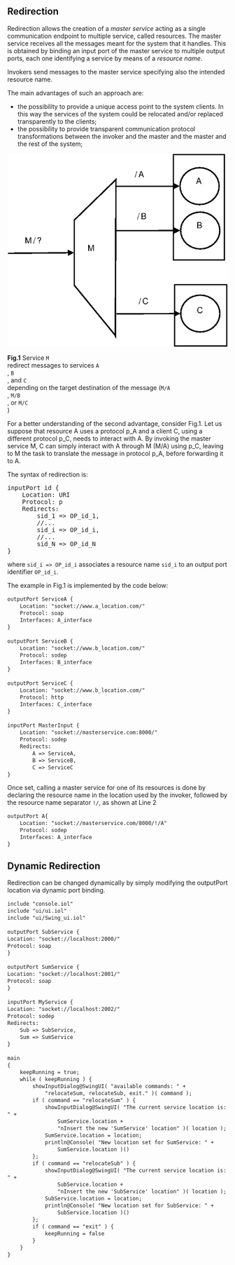 ## Redirection

Redirection allows the creation of a *master service* acting as a single communication endpoint to multiple service, called resources. The master service receives all the messages meant for the system that it handles. This is obtained by binding an input port of the master service to multiple output ports, each one identifying a service by means of a *resource name*.

Invokers send messages to the master service specifying also the intended resource name. 

The main advantages of such an approach are:

- the possibility to provide a unique access point to the system clients. In this way the services of the system could be relocated and/or replaced transparently to the clients;
- the possibility to provide transparent communication protocol transformations between the invoker and the master and the master and the rest of the system;

<div class="doc_image">
	<img src="img/redirection_1.jpg" />
	<p><b>Fig.1</b> Service <code>M
</code> redirect messages to services <code>A
</code>, <code>B
</code>, and <code>C
</code> depending on the target destination of the message (<code>M/A
</code>, <code>M/B
</code>, or <code>M/C
</code>)</p>
</div>

For a better understanding of the second advantage, consider Fig.1. Let us suppose that resource A uses a protocol p\_A and a client C, using a different protocol p\_C, needs to interact with A. By invoking the master service M, C can simply interact with A through M (M/A) using p\_C, leaving to M the task to translate the message in protocol p\_A, before forwarding it to A.

The syntax of redirection is:

<pre class="syntax">
inputPort id {
	Location: URI
	Protocol: p
	Redirects:
		sid_1 => OP_id_1,
		//...
		sid_i => OP_id_i,
		//...
		sid_N => OP_id_N
}
</pre>

where `sid_i => OP_id_i` associates a resource name `sid_i` to an output port identifier `OP_id_i`.

The example in Fig.1 is implemented by the code below:

<pre><code class="language-jolie code">outputPort ServiceA {
	Location: "socket://www.a_location.com/"
	Protocol: soap
	Interfaces: A_interface
}

outputPort ServiceB {
	Location: "socket://www.b_location.com/"
	Protocol: sodep
	Interfaces: B_interface
}

outputPort ServiceC {
	Location: "socket://www.b_location.com/"
	Protocol: http
	Interfaces: C_interface
}

inputPort MasterInput {
	Location: "socket://masterservice.com:8000/"
	Protocol: sodep
	Redirects:
		A => ServiceA,
		B => ServiceB,
		C => ServiceC
}
</code></pre>

Once set, calling a master service for one of its resources is done by declaring the resource name in the location used by the invoker, followed by the resource name separator `!/`, as shown at Line 2

<pre><code class="language-jolie code">outputPort A{
	Location: "socket://masterservice.com/8000/!/A"
	Protocol: sodep
	Interfaces: A_interface
}
</code></pre>

## Dynamic Redirection

Redirection can be changed dynamically by simply modifying the outputPort location via dynamic port binding.

<pre><code class="language-jolie code">include "console.iol"
include "ui/ui.iol"
include "ui/Swing_ui.iol"

outputPort SubService {
Location: "socket://localhost:2000/"
Protocol: soap
}

outputPort SumService {
Location: "socket://localhost:2001/"
Protocol: soap
}

inputPort MyService {
Location: "socket://localhost:2002/"
Protocol: sodep
Redirects: 	
	Sub => SubService,
	Sum => SumService	
}

main
{	
	keepRunning = true;
	while ( keepRunning ) {
		showInputDialog@SwingUI( "available commands: " +
			"relocateSum, relocateSub, exit." )( command );
		if ( command == "relocateSum" ) {
			showInputDialog@SwingUI( "The current service location is: " +
				SumService.location + 
				"nInsert the new 'SumService' location" )( location );
			SumService.location = location;
			println@Console( "New location set for SumService: " + 
				SumService.location )()
		};
		if ( command == "relocateSub" ) {
			showInputDialog@SwingUI( "The current service location is: " +
				SubService.location + 
				"nInsert the new 'SubService' location" )( location );
			SubService.location = location;
			println@Console( "New location set for SubService: " +
				SubService.location )()
		};
		if ( command == "exit" ) {
			keepRunning = false
		}
	}
}
</code></pre>